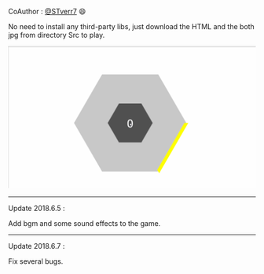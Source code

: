 CoAuthor : [@STverr7](https://github.com/STverr7)   :smile:

No need to install any third-party libs, just download the HTML and the both jpg from directory Src to play.

![](https://raw.githubusercontent.com/RoyLJH/Toys-and-fun/master/Hextris/try.gif)
 
-----------------------------------------
Update 2018.6.5 :

Add bgm and some sound effects to the game.

--------------------------------------------
Update 2018.6.7 :

Fix several bugs.
